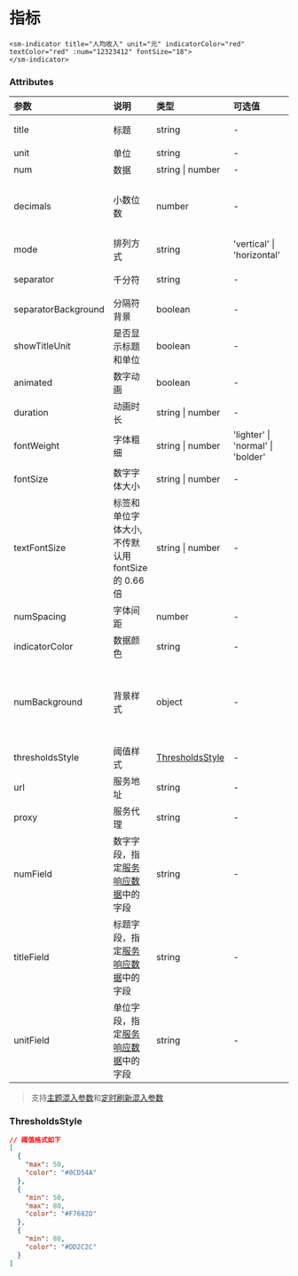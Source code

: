# 指标

```vue
<sm-indicator title="人均收入" unit="元" indicatorColor="red" textColor="red" :num="12323412" fontSize="18">
</sm-indicator>
```

### Attributes

| 参数                | 说明                                                                                      | 类型                                            | 可选值                            | 默认值                                               |
| :------------------ | :---------------------------------------------------------------------------------------- | :---------------------------------------------- | :-------------------------------- | :--------------------------------------------------- |
| title               | 标题                                                                                      | string                                          | -                                 | '指标标题'                                           |
| unit                | 单位                                                                                      | string                                          | -                                 | '单位'                                               |
| num                 | 数据                                                                                      | string \| number                                | -                                 | 0                                                    |
| decimals            | 小数位数                                                                                  | number                                          | -                                 | -1 (计算结果的默认小数位数)                          |
| mode                | 排列方式                                                                                  | string                                          | 'vertical' \| 'horizontal'        | 'vertical'                                           |
| separator           | 千分符                                                                                    | string                                          | -                                 | ','（英文逗号）                                      |
| separatorBackground | 分隔符背景                                                                                | boolean                                         | -                                 | false                                                |
| showTitleUnit       | 是否显示标题和单位                                                                        | boolean                                         | -                                 | true                                                 |
| animated            | 数字动画                                                                                  | boolean                                         | -                                 | false                                                |
| duration            | 动画时长                                                                                  | string \| number                                | -                                 | 1000                                                 |
| fontWeight          | 字体粗细                                                                                  | string \| number                                | 'lighter' \| 'normal' \| 'bolder' | 'border'                                             |
| fontSize            | 数字字体大小                                                                              | string \| number                                | -                                 | -                                                    |
| textFontSize        | 标签和单位字体大小,不传默认用 fontSize 的 0.66 倍                                         | string \| number                                | -                                 | -                                                    |
| numSpacing          | 字体间距                                                                                  | number                                          | -                                 | 0                                                    |
| indicatorColor      | 数据颜色                                                                                  | string                                          | -                                 | -                                                    |
| numBackground       | 背景样式                                                                                  | object                                          | -                                 | { color: 'rgba(0, 0, 0, 0)', image: '', padding: 0 } |
| thresholdsStyle     | 阈值样式                                                                                  | <a href="#thresholdsstyle">ThresholdsStyle </a> | -                                 | -                                                   |
| url                 | 服务地址                                                                                  | string                                          | -                                 | -                                                    |
| proxy               | 服务代理                                                                                  | string                                          | -                                 | -                                                    |
| numField            | 数字字段，指定[服务响应数据](/zh/api/service-response-data-requirements/index.md)中的字段 | string                                          | -                                 | -                                                    |
| titleField          | 标题字段，指定[服务响应数据](/zh/api/service-response-data-requirements/index.md)中的字段 | string                                          | -                                 | -                                                    |
| unitField           | 单位字段，指定[服务响应数据](/zh/api/service-response-data-requirements/index.md)中的字段 | string                                          | -                                 | -                                                    |

> 支持[主题混入参数](/zh/api/mixin/mixin.md#theme)和[定时刷新混入参数](/zh/api/mixin/mixin.md#timer)

### ThresholdsStyle

```json
// 阈值格式如下
[
  {
    "max": 50,
    "color": "#0CD54A"
  },
  {
    "min": 50,
    "max": 80,
    "color": "#F7682D"
  },
  {
    "min": 80,
    "color": "#DD2C2C"
  }
]
```
